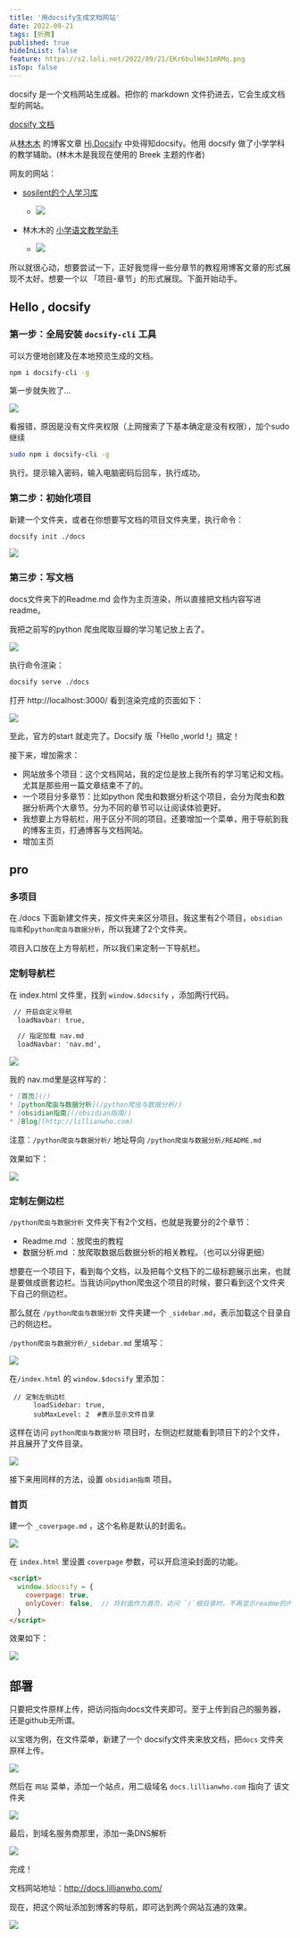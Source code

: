 ```yaml
---
title: '用docsify生成文档网站'
date: 2022-09-21
tags: [折腾]
published: true
hideInList: false
feature: https://s2.loli.net/2022/09/21/EKr6bulWe31mRMq.png
isTop: false
---
```


docsify 是一个文档网站生成器。把你的 markdown 文件扔进去，它会生成文档型的网站。


<!--more-->


[docsify 文档](https://docsify.js.org/)

从[林木木](https://github.com/lmm214) 的博客文章 [Hi,Docsify](https://immmmm.com/hi-docsify/) 中处得知docsify。他用 docsify 做了小学学科的教学辅助。(林木木是我现在使用的 Breek 主题的作者)

网友的网站：
-  [sosilent的个人学习库](https://doc.sosilent.top/#/)
	- ![](https://s2.loli.net/2022/09/21/W9VZyxcSHi3zUnI.png)

- 林木木的 [小学语文教学助手](https://edui123.com/ebook/xxyw/#/)
	- ![](https://s2.loli.net/2022/09/21/j4YPvEgMKuCid6Q.png)

所以就很心动，想要尝试一下，正好我觉得一些分章节的教程用博客文章的形式展现不太好。想要一个以 「项目-章节」的形式展现。下面开始动手。

## Hello , docsify

### 第一步：全局安装 `docsify-cli` 工具

可以方便地创建及在本地预览生成的文档。

```bash
npm i docsify-cli -g
```

第一步就失败了...

![](https://s2.loli.net/2022/09/21/gPdsJjZRoKYe8vS.png)

看报错，原因是没有文件夹权限（上网搜索了下基本确定是没有权限），加个sudo继续

```bash
sudo npm i docsify-cli -g
```

执行。提示输入密码，输入电脑密码后回车，执行成功。

### 第二步：初始化项目

新建一个文件夹，或者在你想要写文档的项目文件夹里，执行命令：

```bash
docsify init ./docs
```

![](https://s2.loli.net/2022/09/21/kTdsuQGOZABCViY.png)

### 第三步：写文档

docs文件夹下的Readme.md 会作为主页渲染，所以直接把文档内容写进readme。

我把之前写的python 爬虫爬取豆瓣的学习笔记放上去了。

![](https://s2.loli.net/2022/09/21/M8zpAr7BG5qWvmi.png)

执行命令渲染：

```bash
docsify serve ./docs
```



打开 http://localhost:3000/ 看到渲染完成的页面如下：

![](https://s2.loli.net/2022/09/21/ltoA28sbBP4fEHr.png)

至此，官方的start 就走完了。Docsify 版「Hello ,world !」搞定！

接下来，增加需求：
- 网站放多个项目：这个文档网站，我的定位是放上我所有的学习笔记和文档。尤其是那些用一篇文章结束不了的。
- 一个项目分多章节：比如python 爬虫和数据分析这个项目，会分为爬虫和数据分析两个大章节。分为不同的章节可以让阅读体验更好。
- 我想要上方导航栏，用于区分不同的项目。还要增加一个菜单，用于导航到我的博客主页，打通博客与文档网站。
- 增加主页

## pro

### 多项目

在./docs 下面新建文件夹，按文件夹来区分项目。我这里有2个项目，`obsidian 指南`和`python爬虫与数据分析`，所以我建了2个文件夹。

项目入口放在上方导航栏，所以我们来定制一下导航栏。

### 定制导航栏

在 index.html 文件里，找到 `window.$docsify` ，添加两行代码。

```html
 // 开启自定义导航
  loadNavbar: true,

  // 指定加载 nav.md
  loadNavbar: 'nav.md',
```
![](https://s2.loli.net/2022/09/21/XGK5NzEvScpjeqV.png)


我的 nav.md里是这样写的：

```md
* [首页](/)
* [python爬虫与数据分析](/python爬虫与数据分析/)
* [obsidian指南](/obsidian指南/)
* [Blog](http://lillianwho.com)
```

注意：`/python爬虫与数据分析/` 地址导向 `/python爬虫与数据分析/README.md`


效果如下：

![](https://s2.loli.net/2022/09/21/7rP5O8JRGZMhpeK.png)



### 定制左侧边栏

`/python爬虫与数据分析` 文件夹下有2个文档，也就是我要分的2个章节：
- Readme.md ：放爬虫的教程
- 数据分析.md ：放爬取数据后数据分析的相关教程。（也可以分得更细）

想要在一个项目下，看到每个文档，以及把每个文档下的二级标题展示出来，也就是要做成嵌套边栏。当我访问python爬虫这个项目的时候，要只看到这个文件夹下自己的侧边栏。

那么就在 `/python爬虫与数据分析` 文件夹建一个 `_sidebar.md`，表示加载这个目录自己的侧边栏。

`/python爬虫与数据分析/_sidebar.md` 里填写：

![](https://s2.loli.net/2022/09/21/3ZFxpIhkB2MKGsn.png)



在`/index.html` 的 `window.$docsify` 里添加：

```
 // 定制左侧边栏
      loadSidebar: true,
      subMaxLevel: 2  #表示显示文件目录
```

这样在访问 `python爬虫与数据分析` 项目时，左侧边栏就能看到项目下的2个文件，并且展开了文件目录。

![](https://s2.loli.net/2022/09/21/3wmXst5Cd6zMhGJ.png)


接下来用同样的方法，设置 `obsidian指南` 项目。


### 首页

建一个 `_coverpage.md` ，这个名称是默认的封面名。

![](https://s2.loli.net/2022/09/21/wJGqaidC47eXpEQ.png)

在 `index.html` 里设置 `coverpage` 参数，可以开启渲染封面的功能。

```html
<script>
  window.$docsify = {
    coverpage: true,
    onlyCover: false,  // 将封面作为首页，访问 `/`根目录时，不再显示readme的内容，而是显示封面
  }
</script>
```
效果如下：

![](https://s2.loli.net/2022/09/21/EKr6bulWe31mRMq.png)


## 部署

只要把文件原样上传，把访问指向docs文件夹即可。至于上传到自己的服务器，还是github无所谓。

以宝塔为例，在文件菜单，新建了一个 docsify文件夹来放文档，把`docs` 文件夹原样上传。

![](https://s2.loli.net/2022/09/21/RTmiyzpoBjKXJ6a.png)

然后在 `网站` 菜单，添加一个站点，用二级域名 `docs.lillianwho.com` 指向了 该文件夹

![](https://s2.loli.net/2022/09/21/XnBYKtpW7zEFHSd.png)

最后，到域名服务商那里，添加一条DNS解析

![](https://s2.loli.net/2022/09/21/1cwZKqoFk4BaXU5.png)

完成！

文档网站地址：http://docs.lillianwho.com/

现在，把这个网址添加到博客的导航，即可达到两个网站互通的效果。

![](http://lillianwho.com/post-images/1663707180350.gif)